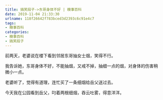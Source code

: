 ```yaml
---
title: 搞笑段子->东哥身体不好 | 糗事百科
date: 2019-11-04 21:33:30
urlname: 118f26642f783bced3d2393c6c91e4c7
tags: 
- 糗事百科
categories:
- 糗事百科
- 搞笑段子
---
```

前两天，老婆说在楼下看到邻居东哥抽女士烟，笑得不行。

我告诉她，东哥身体不好，不能抽烟，又戒不掉，抽细一点的烟，对身体的伤害稍微小一点。

老婆听了，觉得有道理，连忙买了一条细烟给岳父送过去。

今天我在公园看到岳父，叼着两根细烟，吞云吐雾，得意洋洋。


